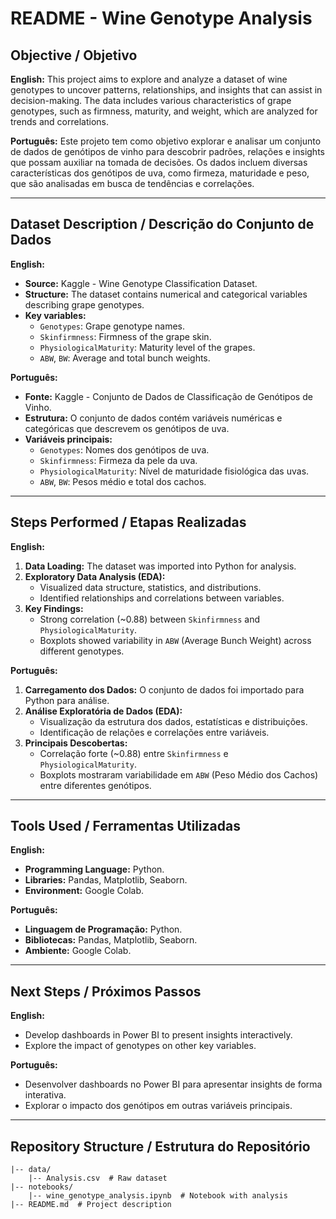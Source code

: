 # README - Wine Genotype Analysis

## Objective / Objetivo

**English:**
This project aims to explore and analyze a dataset of wine genotypes to uncover patterns, relationships, and insights that can assist in decision-making. The data includes various characteristics of grape genotypes, such as firmness, maturity, and weight, which are analyzed for trends and correlations.

**Português:**
Este projeto tem como objetivo explorar e analisar um conjunto de dados de genótipos de vinho para descobrir padrões, relações e insights que possam auxiliar na tomada de decisões. Os dados incluem diversas características dos genótipos de uva, como firmeza, maturidade e peso, que são analisadas em busca de tendências e correlações.

---

## Dataset Description / Descrição do Conjunto de Dados

**English:**
- **Source:** Kaggle - Wine Genotype Classification Dataset.
- **Structure:** The dataset contains numerical and categorical variables describing grape genotypes.
- **Key variables:**
  - `Genotypes`: Grape genotype names.
  - `Skinfirmness`: Firmness of the grape skin.
  - `PhysiologicalMaturity`: Maturity level of the grapes.
  - `ABW`, `BW`: Average and total bunch weights.

**Português:**
- **Fonte:** Kaggle - Conjunto de Dados de Classificação de Genótipos de Vinho.
- **Estrutura:** O conjunto de dados contém variáveis numéricas e categóricas que descrevem os genótipos de uva.
- **Variáveis principais:**
  - `Genotypes`: Nomes dos genótipos de uva.
  - `Skinfirmness`: Firmeza da pele da uva.
  - `PhysiologicalMaturity`: Nível de maturidade fisiológica das uvas.
  - `ABW`, `BW`: Pesos médio e total dos cachos.

---

## Steps Performed / Etapas Realizadas

**English:**
1. **Data Loading:** The dataset was imported into Python for analysis.
2. **Exploratory Data Analysis (EDA):**
   - Visualized data structure, statistics, and distributions.
   - Identified relationships and correlations between variables.
3. **Key Findings:**
   - Strong correlation (~0.88) between `Skinfirmness` and `PhysiologicalMaturity`.
   - Boxplots showed variability in `ABW` (Average Bunch Weight) across different genotypes.

**Português:**
1. **Carregamento dos Dados:** O conjunto de dados foi importado para Python para análise.
2. **Análise Exploratória de Dados (EDA):**
   - Visualização da estrutura dos dados, estatísticas e distribuições.
   - Identificação de relações e correlações entre variáveis.
3. **Principais Descobertas:**
   - Correlação forte (~0.88) entre `Skinfirmness` e `PhysiologicalMaturity`.
   - Boxplots mostraram variabilidade em `ABW` (Peso Médio dos Cachos) entre diferentes genótipos.

---

## Tools Used / Ferramentas Utilizadas

**English:**
- **Programming Language:** Python.
- **Libraries:** Pandas, Matplotlib, Seaborn.
- **Environment:** Google Colab.

**Português:**
- **Linguagem de Programação:** Python.
- **Bibliotecas:** Pandas, Matplotlib, Seaborn.
- **Ambiente:** Google Colab.

---

## Next Steps / Próximos Passos

**English:**
- Develop dashboards in Power BI to present insights interactively.
- Explore the impact of genotypes on other key variables.

**Português:**
- Desenvolver dashboards no Power BI para apresentar insights de forma interativa.
- Explorar o impacto dos genótipos em outras variáveis principais.

---

## Repository Structure / Estrutura do Repositório

```
|-- data/
    |-- Analysis.csv  # Raw dataset
|-- notebooks/
    |-- wine_genotype_analysis.ipynb  # Notebook with analysis
|-- README.md  # Project description
```


